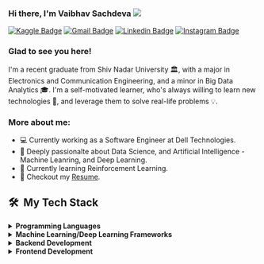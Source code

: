 ### Hi there, I'm Vaibhav Sachdeva</a> <img src="https://media.giphy.com/media/hvRJCLFzcasrR4ia7z/giphy.gif" width="25px">
[![Kaggle Badge](https://img.shields.io/badge/Kaggle-20BEFF?style=flat-square&logo=Kaggle&logoColor=white)](https://www.kaggle.com/Vaibhav021099)
[![Gmail Badge](https://img.shields.io/badge/Gmail-red?style=flat-square&logo=Gmail&logoColor=white&link=mailto:manumanoj0010@gmail.com)](mailto:vaibhavsachdeva021099@gmail.com)
[![Linkedin Badge](https://img.shields.io/badge/-LinkedIn-0e76a8?style=flat-square&logo=Linkedin&logoColor=white)](https://www.linkedin.com/in/vaibhav-sachdeva-814332139/)
[![Instagram Badge](https://img.shields.io/badge/-Instagram-e4405f?style=flat-square&logo=Instagram&logoColor=white)](https://www.instagram.com/vaibhav_sachdeva007/)

### Glad to see you here! &nbsp;

I'm a recent graduate from Shiv Nadar University 🏛, with a major in Electronics and Communication Engineering, and a minor in Big Data Analytics 🎓. I'm a self-motivated learner, who's always willing to learn new technologies 👀, and leverage them to solve real-life problems 💡.

### More about me:

- 💻 Currently working as a Software Engineer at Dell Technologies. 
- 🚀 Deeply passionalte about Data Science, and Artificial Intelligence - Machine Leanring, and Deep Learning. 
- 🌱 Currently learning Reinforcement Learning.
- 📝 Checkout my [Resume]().

<h2> 🛠 &nbsp;My Tech Stack</h2>

<details>	
  <summary><b>Programming Languages</b></summary>
 <img src="Images/Python.png" alt="python" width="30" height="30"/>&nbsp 
 <img src="Images/C++.png" alt="python" width="40" height="40"/>&nbsp
 <img src="Images/C.png" alt="C" width="40" height="40"/>&nbsp
 <img src="Images/Matlab.png" alt="matlab" width="30" height="30"/>&nbsp
 <img src="Images/R.png" alt="R" width="35" height="30"/>
</details>

<details>	
 <summary><b>Machine Learning/Deep Learning Frameworks</b></summary>
 <img src="Images/TF.png" alt="TF" width="30" height="30"/> &nbsp
 <img src="Images/Keras.png" alt="Keras" width="30" height="30"/> &nbsp
 <img src="Images/SK.png" alt="SC" width="50" height="30"/>
</details>

<details>	
 <summary><b>Backend Development</b></summary>
 <img src="Images/MySQL.png" alt="TF" width="50" height="50"/> &nbsp
 <img src="Images/Mongo.png" alt="Keras" width="70" height="50"/> &nbsp
 <img src="Images/Firebase.png" alt="SC" width="50" height="50"/>
 <img src="Images/nodejs.png" alt="SC" width="50" height="50"/>
</details>

<details>	
 <summary><b>Frontend Development</b></summary>
 <img src="Images/TF.png" alt="TF" width="30" height="30"/> &nbsp
 <img src="Images/Keras.png" alt="Keras" width="30" height="30"/> &nbsp
 <img src="Images/SK.png" alt="SC" width="50" height="30"/>
</details>



<!-- <details>	
  <summary><b>Frontend Development</b></summary>
  <a href="https://angular.io" target="_blank"><img src="images/angular.png" alt="angularjs" width="30" height="30"/> </a> <a href="https://getbootstrap.com" target="_blank"> <img src="images/bootstrap.png" alt="bootstrap" width="30" height="30"/> </a> <a href="https://www.w3schools.com/css/" target="_blank"> <img src="images/css.png" alt="css3" width="30" height="30"/> </a><a href="https://www.w3.org/html/" target="_blank"> <img src="images/html.png" alt="html5" width="30" height="30"/> </a>  
</details>

<details>	
  <summary><b>Mobile App Developement (beginner)</b></summary>
  <a href="https://flutter.dev" target="_blank"> <img src="images/flutter.png" alt="flutter" width="30" height="30"/></a><i></i>
</details>

<details>	
  <summary><b>Backend Developement</b></summary>
  <a href="https://nodejs.org" target="_blank"> <img src="images/nodejs.png" alt="nodejs" width="50" height="50"/> </a>
</details>

<details>	
  <summary><b>Databases</b></summary>
 <a href="https://www.mysql.com/" target="_blank"> <img src="images/mysql.png" alt="mysql" width="40" height="40"/></a><a href="https://www.postgresql.org" target="_blank"> <img src="images/postgresql.png" alt="postgresql" width="40" height="40"/> </a>
</details>

<details>	
  <summary><b>Frameworks</b></summary>
   <a href="https://flask.palletsprojects.com/" target="_blank"> <img src="https://www.vectorlogo.zone/logos/pocoo_flask/pocoo_flask-icon.svg" alt="flask" width="30" height="30"/> </a><a href="https://www.djangoproject.com/" target="_blank"> <img src="images/django.png" alt="django" width="30" height="30"/> </a> 
</details>

<details>	
  <summary><b>Backend as a Service (BaaS) </b></summary>
   <a href="https://firebase.google.com/" target="_blank"> <img src="images/firebase.png" alt="firebase" width="30" height="30"/> </a> <a href="https://heroku.com" target="_blank"> <img src="images/heroku.png" alt="heroku" width="30" height="30"/> </a>
  </details>

<details>	
  <summary><b>Others</b></summary>
  <a href="https://git-scm.com/" target="_blank"> <img src="images/git.png" alt="git" width="30" height="30"/> </a>  <a href="https://www.linux.org/" target="_blank"> <img src="images/kali.png" alt="linux" width="30" height="30"/> </a> <a href="https://opencv.org/" target="_blank"> <img src="https://www.vectorlogo.zone/logos/opencv/opencv-icon.svg" alt="opencv" width="30" height="30"/> </a><a href="https://unity.com/" target="_blank"> <img src="images/unity.png" alt="unity" width="30" height="30"/> </a> 
</details>
 -->


























